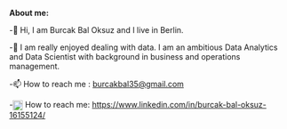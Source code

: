 **About me:**

-👋 Hi, I am Burcak Bal Oksuz and I live in Berlin.

-🔭 I am really enjoyed dealing with data. I am an ambitious Data Analytics and Data Scientist with background in business and operations management.

-📫 How to reach me : burcakbal35@gmail.com

-<a href="URL_REDIRECT" target="blank"><img align="center" src="https://user-images.githubusercontent.com/93281961/157330642-20d65bf6-c906-4721-95bb-18f9ba563f66.png" height="18" /></a> How to reach me: https://www.linkedin.com/in/burcak-bal-oksuz-16155124/

<!--
**BurcakBalOksuz/BurcakBalOksuz** is a ✨ _special_ ✨ repository because its `README.md` (this file) appears on your GitHub profile.

Here are some ideas to get you started:

- 🔭 I’m currently working on ...
- 🌱 I’m currently learning ...
- 👯 I’m looking to collaborate on ...
- 🤔 I’m looking for help with ...
- 💬 Ask me about ...
- 📫 How to reach me: ...
- 😄 Pronouns: ...
- ⚡ Fun fact: ...
-->
